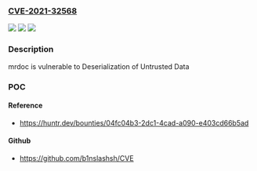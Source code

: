 ### [CVE-2021-32568](https://cve.mitre.org/cgi-bin/cvename.cgi?name=CVE-2021-32568)
![](https://img.shields.io/static/v1?label=Product&message=zmister2016%2Fmrdoc&color=blue)
![](https://img.shields.io/static/v1?label=Version&message=%3C%200.7.1%20&color=brighgreen)
![](https://img.shields.io/static/v1?label=Vulnerability&message=CWE-502%20Deserialization%20of%20Untrusted%20Data&color=brighgreen)

### Description

mrdoc is vulnerable to Deserialization of Untrusted Data

### POC

#### Reference
- https://huntr.dev/bounties/04fc04b3-2dc1-4cad-a090-e403cd66b5ad

#### Github
- https://github.com/b1nslashsh/CVE

